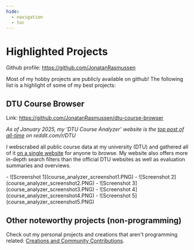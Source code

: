 ```yaml
---
hide:
  - navigation
  - toc
---
```


# Highlighted Projects

Github profile: <https://github.com/JonatanRasmussen>

Most of my hobby projects are publicly available on github! The following list is a highlight of some of my best projects:

## DTU Course Browser

Link: <https://github.com/JonatanRasmussen/dtu-course-browser>

*As of January 2025, my 'DTU Course Analyzer' website is the [top post of all-time](https://www.reddit.com/r/DTU/top/?sort=top&t=all) on reddit.com/r/DTU*

I webscrabed all public course data at my university (DTU) and gathered all of it [on a single website](https://dtucourseanalyzer.pythonanywhere.com/) for anyone to browse. My website also offers more in-depth search filters than the official DTU websites as well as evaluation summaries and overviews.

<div class="grid cards" markdown>
- ![Screenshot 1](course_analyzer_screenshot1.PNG)
- ![Screenshot 2](course_analyzer_screenshot2.PNG)
- ![Screenshot 3](course_analyzer_screenshot3.PNG)
- ![Screenshot 4](course_analyzer_screenshot4.PNG)
- ![Screenshot 5](course_analyzer_screenshot5.PNG)
</div>

## Other noteworthy projects (non-programming)

Check out my personal projects and creations that aren't programming related: [Creations and Community Contributions](projects_other.md).
